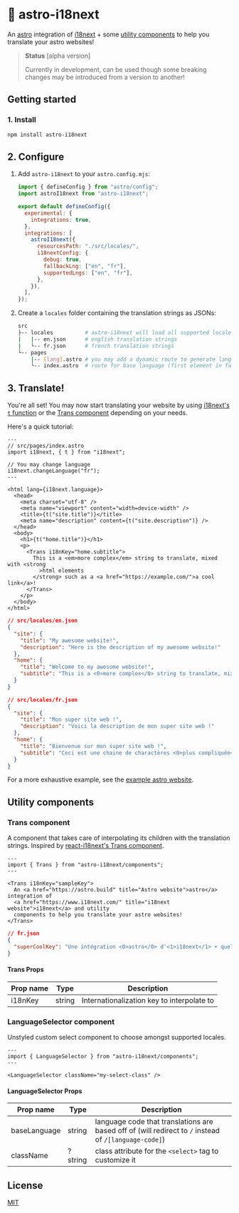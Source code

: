 # 🧪 astro-i18next

An [astro](https://astro.build/) integration of
[i18next](https://www.i18next.com/) + some
[utility components](#utility-components) to help you translate your astro
websites!

> **Status** [alpha version]
>
> Currently in development, can be used though some breaking changes may be
> introduced from a version to another!

## Getting started

### 1. Install

```bash
npm install astro-i18next
```

## 2. Configure

1. Add `astro-i18next` to your `astro.config.mjs`:

   ```mjs
   import { defineConfig } from "astro/config";
   import astroI18next from "astro-i18next";

   export default defineConfig({
     experimental: {
       integrations: true,
     },
     integrations: [
       astroI18next({
         resourcesPath: "./src/locales/",
         i18nextConfig: {
           debug: true,
           fallbackLng: ["en", "fr"],
           supportedLngs: ["en", "fr"],
         },
       }),
     ],
   });
   ```

2. Create a `locales` folder containing the translation strings as JSONs:

   ```bash
   src
   ├-- locales          # astro-i18next will load all supported locales
   |   |-- en.json      # english translation strings
   |   └-- fr.json      # french translation strings
   └-- pages
       |-- [lang].astro # you may add a dynamic route to generate language routes
       └-- index.astro  # route for base language (first element in fallbackLng)
   ```

## 3. Translate!

You're all set! You may now start translating your website by using
[i18next's `t` function](https://www.i18next.com/overview/api#t) or the
[Trans component](#trans-component) depending on your needs.

Here's a quick tutorial:

```astro
---
// src/pages/index.astro
import i18next, { t } from "i18next";

// You may change language
i18next.changeLanguage("fr");
---

<html lang={i18next.language}>
  <head>
    <meta charset="utf-8" />
    <meta name="viewport" content="width=device-width" />
    <title>{t("site.title")}</title>
    <meta name="description" content={t("site.description")} />
  </head>
  <body>
    <h1>{t("home.title")}</h1>
    <p>
      <Trans i18nKey="home.subtitle">
        This is a <em>more complex</em> string to translate, mixed with <strong
          >html elements
        </strong> such as a <a href="https://example.com/">a cool link</a>!
      </Trans>
    </p>
  </body>
</html>
```

```json
// src/locales/en.json
{
  "site": {
    "title": "My awesome website!",
    "description": "Here is the description of my awesome website!"
  },
  "home": {
    "title": "Welcome to my awesome website!",
    "subtitle": "This is a <0>more complex</0> string to translate, mixed with <1>html elements</1>, such as a <2>a link</2>!"
  }
}
```

```json
// src/locales/fr.json
{
  "site": {
    "title": "Mon super site web !",
    "description": "Voici la description de mon super site web !"
  },
  "home": {
    "title": "Bienvenue sur mon super site web !",
    "subtitle": "Ceci est une chaine de charactères <0>plus compliquée</0> à traduire, il y a des <1>éléments html</1>, comme <2>un lien</2> par exemple !"
  }
}
```

For a more exhaustive example, see the [example astro website](./example/).

## Utility components

### Trans component

A component that takes care of interpolating its children with the translation
strings. Inspired by
[react-i18next's Trans component](https://react.i18next.com/latest/trans-component).

```astro
---
import { Trans } from "astro-i18next/components";
---

<Trans i18nKey="sampleKey">
  An <a href="https://astro.build" title="Astro website">astro</a> integration of
  <a href="https://www.i18next.com/" title="i18next website">i18next</a> and utility
  components to help you translate your astro websites!
</Trans>
```

```json
// fr.json
{
  "superCoolKey": "Une intégration <0>astro</0> d'<1>i18next</1> + quelques composants utilitaires pour vous aider à traduire vos sites astro !"
}
```

#### Trans Props

| Prop name | Type   | Description                                |
| --------- | ------ | ------------------------------------------ |
| i18nKey   | string | Internationalization key to interpolate to |

### LanguageSelector component

Unstyled custom select component to choose amongst supported locales.

```astro
---
import { LanguageSelector } from "astro-i18next/components";
---

<LanguageSelector className="my-select-class" />
```

#### LanguageSelector Props

| Prop name    | Type    | Description                                                                                           |
| ------------ | ------- | ----------------------------------------------------------------------------------------------------- |
| baseLanguage | string  | language code that translations are based off of (will redirect to `/` instead of `/[language-code]`) |
| className    | ?string | class attribute for the `<select>` tag to customize it                                                |

## License

[MIT](https://choosealicense.com/licenses/mit/)
